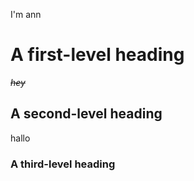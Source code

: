 I'm ann
# A first-level heading
*~~hey~~*
## A second-level heading
 hallo
### A third-level heading
